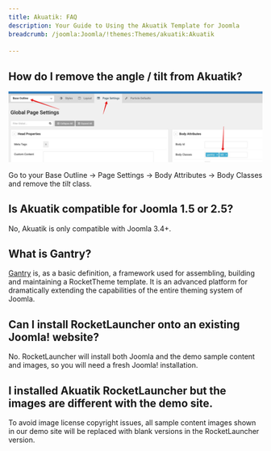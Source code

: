 ```yaml
---
title: Akuatik: FAQ
description: Your Guide to Using the Akuatik Template for Joomla
breadcrumb: /joomla:Joomla/!themes:Themes/akuatik:Akuatik

---
```


## How do I remove the angle / tilt from Akuatik?

![](assets/tilt.jpg)

Go to your Base Outline -> Page Settings -> Body Attributes -> Body Classes and remove the *tilt* class.

## Is Akuatik compatible for Joomla 1.5 or 2.5?

No, Akuatik is only compatible with Joomla 3.4+.

## What is Gantry?

[Gantry][gantry] is, as a basic definition, a framework used for assembling, building and maintaining a RocketTheme template. It is an advanced platform for dramatically extending the capabilities of the entire theming system of Joomla.

## Can I install RocketLauncher onto an existing Joomla! website?

No. RocketLauncher will install both Joomla and the demo sample content and images, so you will need a fresh Joomla! installation.

## I installed Akuatik RocketLauncher but the images are different with the demo site.

To avoid image license copyright issues, all sample content images shown in our demo site will be replaced with blank versions in the RocketLauncher version.

[gantry]: http://gantry.org/
[forum]: http://www.rockettheme.com/forum/joomla-template-akuatik
[roksprocket]: http://www.rockettheme.com/joomla/extensions/roksprocket